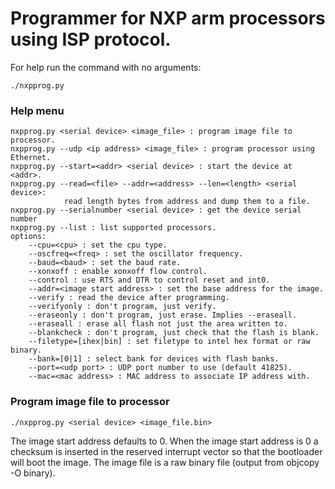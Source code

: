 # Programmer for NXP arm processors using ISP protocol.

For help run the command with no arguments:

    ./nxpprog.py

### Help menu

```
nxpprog.py <serial device> <image_file> : program image file to processor.
nxpprog.py --udp <ip address> <image_file> : program processor using Ethernet.
nxpprog.py --start=<addr> <serial device> : start the device at <addr>.
nxpprog.py --read=<file> --addr=<address> --len=<length> <serial device>:
            read length bytes from address and dump them to a file.
nxpprog.py --serialnumber <serial device> : get the device serial number
nxpprog.py --list : list supported processors.
options:
    --cpu=<cpu> : set the cpu type.
    --oscfreq=<freq> : set the oscillator frequency.
    --baud=<baud> : set the baud rate.
    --xonxoff : enable xonxoff flow control.
    --control : use RTS and DTR to control reset and int0.
    --addr=<image start address> : set the base address for the image.
    --verify : read the device after programming.
    --verifyonly : don't program, just verify.
    --eraseonly : don't program, just erase. Implies --eraseall.
    --eraseall : erase all flash not just the area written to.
    --blankcheck : don't program, just check that the flash is blank.
    --filetype=[ihex|bin] : set filetype to intel hex format or raw binary.
    --bank=[0|1] : select bank for devices with flash banks.
    --port=<udp port> : UDP port number to use (default 41825).
    --mac=<mac address> : MAC address to associate IP address with.
```

### Program image file to processor

    ./nxpprog.py <serial device> <image_file.bin>

The image start address defaults to 0.
When the image start address is 0 a checksum is inserted in the reserved
interrupt vector so that the bootloader will boot the image.
The image file is a raw binary file (output from objcopy -O binary).
